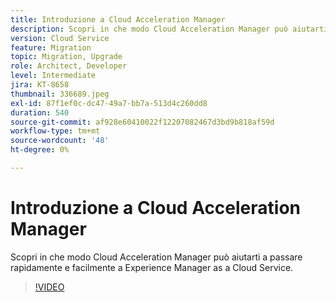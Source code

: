 ```yaml
---
title: Introduzione a Cloud Acceleration Manager
description: Scopri in che modo Cloud Acceleration Manager può aiutarti a passare rapidamente e facilmente a Experience Manager as a Cloud Service.
version: Cloud Service
feature: Migration
topic: Migration, Upgrade
role: Architect, Developer
level: Intermediate
jira: KT-8658
thumbnail: 336689.jpeg
exl-id: 87f1ef0c-dc47-49a7-bb7a-513d4c260dd8
duration: 540
source-git-commit: af928e60410022f12207082467d3bd9b818af59d
workflow-type: tm+mt
source-wordcount: '48'
ht-degree: 0%

---
```


# Introduzione a Cloud Acceleration Manager

Scopri in che modo Cloud Acceleration Manager può aiutarti a passare rapidamente e facilmente a Experience Manager as a Cloud Service.

>[!VIDEO](https://video.tv.adobe.com/v/336689?quality=12&learn=on)
